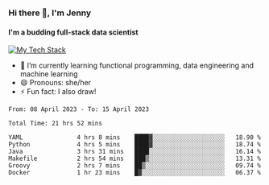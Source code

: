 ### Hi there 👋, I'm Jenny
#### I'm a budding full-stack data scientist

<a href="TechStack">
  <img align="center" src="https://github-readme-tech-stack.vercel.app/api/cards?align=center&titleAlign=center&showBorder=false&lineCount=1&theme=catppuccin_mocha&hideBg=true&line1=python,python,auto;scala,scala,auto;databricks,databricks,auto;apachespark,spark,auto;" alt="My Tech Stack" />
</a>

- 🌱 I’m currently learning functional programming, data engineering and machine learning 
- 😄 Pronouns: she/her 
- ⚡ Fun fact: I also draw! 

<!--START_SECTION:waka-->

```text
From: 08 April 2023 - To: 15 April 2023

Total Time: 21 hrs 52 mins

YAML               4 hrs 8 mins    ████▓░░░░░░░░░░░░░░░░░░░░   18.90 %
Python             4 hrs 5 mins    ████▓░░░░░░░░░░░░░░░░░░░░   18.74 %
Java               3 hrs 31 mins   ████░░░░░░░░░░░░░░░░░░░░░   16.14 %
Makefile           2 hrs 54 mins   ███▒░░░░░░░░░░░░░░░░░░░░░   13.31 %
Groovy             2 hrs 7 mins    ██▒░░░░░░░░░░░░░░░░░░░░░░   09.74 %
Docker             1 hr 23 mins    █▓░░░░░░░░░░░░░░░░░░░░░░░   06.37 %
```

<!--END_SECTION:waka-->
